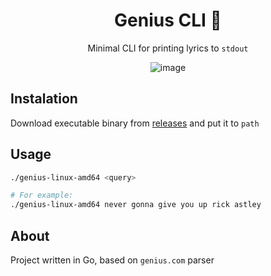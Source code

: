 <div align="center">

# Genius CLI 🎸

Minimal CLI for printing lyrics to `stdout`

![image](https://user-images.githubusercontent.com/21008961/165118286-644e0690-915f-4af2-8927-51ba0114cfa3.png)

</div>

## Instalation
Download executable binary from [releases](https://github.com/matisiekpl/genius-cli/releases/tag/v1.0.0) and put it to `path`

## Usage
```bash
./genius-linux-amd64 <query>

# For example:
./genius-linux-amd64 never gonna give you up rick astley
```

## About
Project written in Go, based on `genius.com` parser

